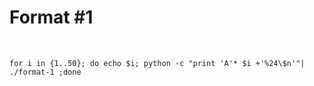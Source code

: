 # Format #1




<br>

```
for i in {1..50}; do echo $i; python -c "print 'A'* $i +'%24\$n'"| ./format-1 ;done
```
